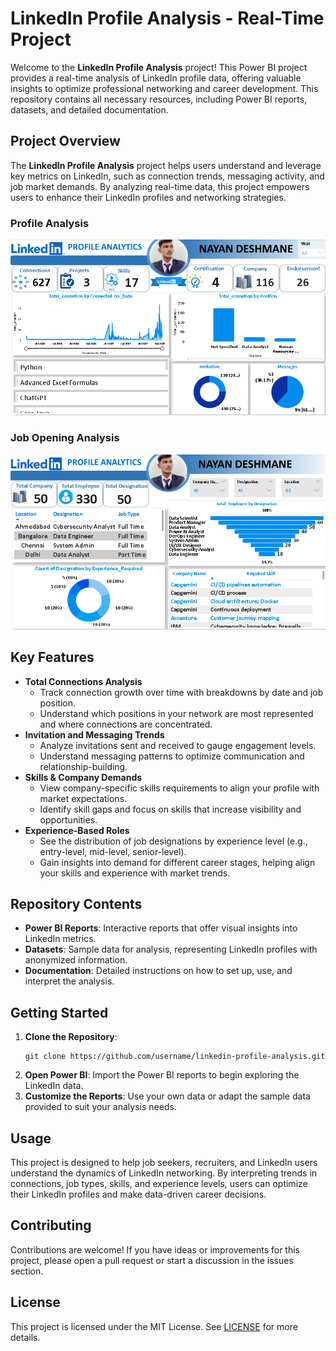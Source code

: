 
  <h1>LinkedIn Profile Analysis - Real-Time Project</h1>
  <p>
    Welcome to the <strong>LinkedIn Profile Analysis</strong> project! This Power BI project provides a real-time analysis 
    of LinkedIn profile data, offering valuable insights to optimize professional networking and career development. 
    This repository contains all necessary resources, including Power BI reports, datasets, and detailed documentation.
  </p>

  <h2>Project Overview</h2>
  <p>
    The <strong>LinkedIn Profile Analysis</strong> project helps users understand and leverage key metrics on LinkedIn, 
    such as connection trends, messaging activity, and job market demands. By analyzing real-time data, this project empowers 
    users to enhance their LinkedIn profiles and networking strategies.
  </p>
  <H3>Profile Analysis</H3>
  <img src="Profile Analysis.png">

  <h3>Job Opening Analysis</h3>
  <img src="job Opening Analysis.png"> 
  <h2>Key Features</h2>
  <ul>
    <li>
      <strong>Total Connections Analysis</strong>
      <ul>
        <li>Track connection growth over time with breakdowns by date and job position.</li>
        <li>Understand which positions in your network are most represented and where connections are concentrated.</li>
      </ul>
    </li>
    <li>
      <strong>Invitation and Messaging Trends</strong>
      <ul>
        <li>Analyze invitations sent and received to gauge engagement levels.</li>
        <li>Understand messaging patterns to optimize communication and relationship-building.</li>
      </ul>
    </li>
    <li>
      <strong>Skills & Company Demands</strong>
      <ul>
        <li>View company-specific skills requirements to align your profile with market expectations.</li>
        <li>Identify skill gaps and focus on skills that increase visibility and opportunities.</li>
      </ul>
    </li>
    <li>
      <strong>Experience-Based Roles</strong>
      <ul>
        <li>See the distribution of job designations by experience level (e.g., entry-level, mid-level, senior-level).</li>
        <li>Gain insights into demand for different career stages, helping align your skills and experience with market trends.</li>
      </ul>
    </li>
  </ul>

  <h2>Repository Contents</h2>
  <ul>
    <li><strong>Power BI Reports</strong>: Interactive reports that offer visual insights into LinkedIn metrics.</li>
    <li><strong>Datasets</strong>: Sample data for analysis, representing LinkedIn profiles with anonymized information.</li>
    <li><strong>Documentation</strong>: Detailed instructions on how to set up, use, and interpret the analysis.</li>
  </ul>

  <h2>Getting Started</h2>
  <ol>
    <li><strong>Clone the Repository</strong>:</li>
    <pre><code>git clone https://github.com/username/linkedin-profile-analysis.git</code></pre>
    <li><strong>Open Power BI</strong>: Import the Power BI reports to begin exploring the LinkedIn data.</li>
    <li><strong>Customize the Reports</strong>: Use your own data or adapt the sample data provided to suit your analysis needs.</li>
  </ol>

  <h2>Usage</h2>
  <p>
    This project is designed to help job seekers, recruiters, and LinkedIn users understand the dynamics of LinkedIn networking. 
    By interpreting trends in connections, job types, skills, and experience levels, users can optimize their LinkedIn profiles 
    and make data-driven career decisions.
  </p>

  <h2>Contributing</h2>
  <p>
    Contributions are welcome! If you have ideas or improvements for this project, please open a pull request or start a discussion 
    in the issues section.
  </p>

  <h2>License</h2>
  <p>
    This project is licensed under the MIT License. See <a href="LICENSE">LICENSE</a> for more details.
  </p>

</body>
</html>
